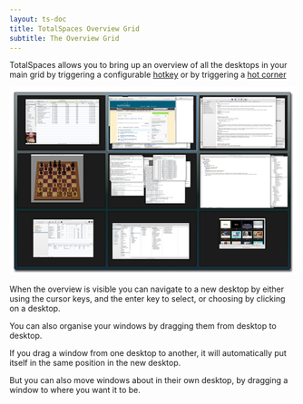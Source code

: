 ```yaml
---
layout: ts-doc
title: TotalSpaces Overview Grid
subtitle: The Overview Grid
---
```

TotalSpaces allows you to bring up an overview of all the desktops in your main grid by triggering a configurable [hotkey](/hotkeys) or by triggering a [hot corner](/hotcorners)

<img src="/images/grid-view.png">

When the overview is visible you can navigate to a new desktop by either using the cursor keys, and the enter key to select, or choosing by clicking on a desktop.

You can also organise your windows by dragging them from desktop to desktop.

If you drag a window from one desktop to another, it will automatically put itself in the same position in the new desktop.

But you can also move windows about in their own desktop, by dragging a window to where you want it to be.


